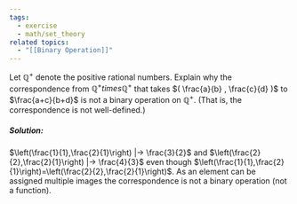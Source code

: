 ```yaml
---
tags:
  - exercise
  - math/set_theory
related topics:
  - "[[Binary Operation]]"
---
```

Let $\mathbb{Q}^+$ denote the positive rational numbers. Explain why the correspondence from $\mathbb{Q}^+ times \mathbb{Q}^+$ that takes $( \frac{a}{b} , \frac{c}{d} )$ to $\frac{a+c}{b+d}$ is not a binary operation on $\mathbb{Q}^+$. (That is, the correspondence is not well-defined.)
##### Solution:
$\left(\frac{1}{1},\frac{2}{1}\right) |-> \frac{3}{2}$ and $\left(\frac{2}{2},\frac{2}{1}\right) |-> \frac{4}{3}$ even though $\left(\frac{1}{1},\frac{2}{1}\right)=\left(\frac{2}{2},\frac{2}{1}\right)$. As an element can be assigned multiple images the correspondence is not a binary operation (not a function).